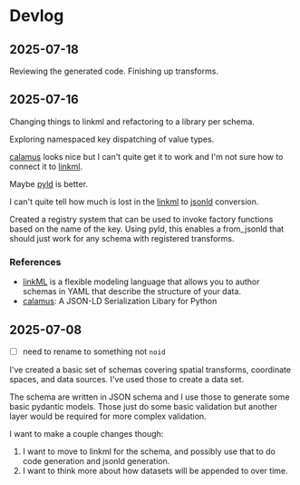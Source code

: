 # Devlog

## 2025-07-18

Reviewing the generated code. Finishing up transforms.

## 2025-07-16

Changing things to linkml and refactoring to a library per schema.

Exploring namespaced key dispatching of value types.

[calamus] looks nice but I can't quite get it to work and I'm not sure
how to connect it to [linkml].

Maybe [pyld] is better.

I can't quite tell how much is lost in the [linkml] to [jsonld] conversion.

Created a registry system that can be used to invoke
factory functions based on the name of the key. Using
pyld, this enables a from_jsonld that should just 
work for any schema with registered transforms.

### References

- [linkML][linkml] is a flexible modeling language that allows you to author schemas in YAML that describe the structure of your data. 
- [calamus]: A JSON-LD Serialization Libary for Python 

[pyld]: https://github.com/digitalbazaar/pyld
[jsonld]: https://json-ld.org/
[linkml]: https://github.com/linkml/linkml
[calamus]: https://github.com/SwissDataScienceCenter/calamus

## 2025-07-08

- [ ] need to rename to something not `noid`

I've created a basic set of schemas covering spatial transforms, coordinate
spaces, and data sources. I've used those to create a data set.

The schema are written in JSON schema and I use those to generate some basic
pydantic models. Those just do some basic validation but another layer would be
required for more complex validation.

I want to make a couple changes though:

1. I want to move to linkml for the schema, and possibly use that to do code
   generation and jsonld generation.
2. I want to think more about how datasets will be appended to over time.
